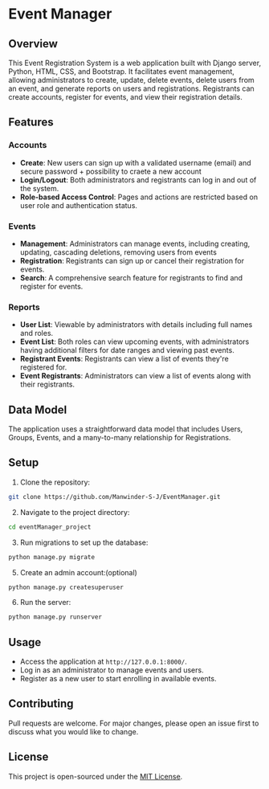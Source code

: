 # Event Manager

## Overview
This Event Registration System is a web application built with Django server, Python, HTML, CSS, and Bootstrap. It facilitates event management, allowing administrators to create, update, delete events, delete users from an event, and generate reports on users and registrations. Registrants can create accounts, register for events, and view their registration details.

## Features

### Accounts
- **Create**: New users can sign up with a validated username (email) and secure password + possibility to craete a new account
- **Login/Logout**: Both administrators and registrants can log in and out of the system.
- **Role-based Access Control**: Pages and actions are restricted based on user role and authentication status.

### Events
- **Management**: Administrators can manage events, including creating, updating, cascading deletions, removing users from events
- **Registration**: Registrants can sign up or cancel their registration for events.
- **Search**: A comprehensive search feature for registrants to find and register for events.

### Reports
- **User List**: Viewable by administrators with details including full names and roles.
- **Event List**: Both roles can view upcoming events, with administrators having additional filters for date ranges and viewing past events.
- **Registrant Events**: Registrants can view a list of events they're registered for.
- **Event Registrants**: Administrators can view a list of events along with their registrants.

## Data Model
The application uses a straightforward data model that includes Users, Groups, Events, and a many-to-many relationship for Registrations.

## Setup

1. Clone the repository:
```bash
git clone https://github.com/Manwinder-S-J/EventManager.git
```
2. Navigate to the project directory:
```bash
cd eventManager_project
```
3. Run migrations to set up the database:
```bash
python manage.py migrate
```
5. Create an admin account:(optional)
```bash
python manage.py createsuperuser
```
6. Run the server:
```bash
python manage.py runserver
```

## Usage

- Access the application at `http://127.0.0.1:8000/`.
- Log in as an administrator to manage events and users.
- Register as a new user to start enrolling in available events.

## Contributing
Pull requests are welcome. For major changes, please open an issue first to discuss what you would like to change.

## License
This project is open-sourced under the [MIT License](LICENSE).

